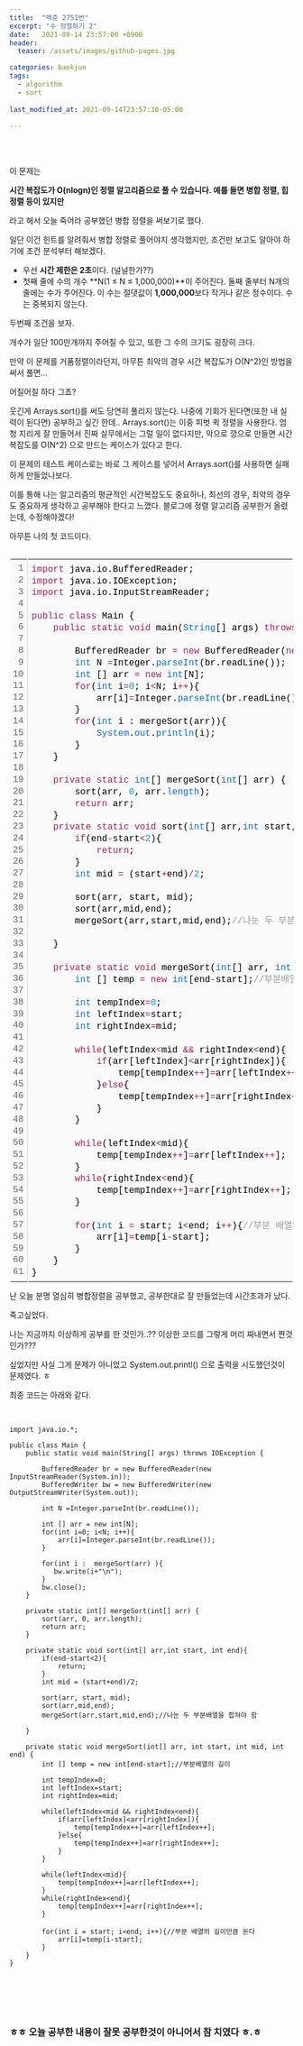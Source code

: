 ```yaml
---
title:  "백준 2751번"
excerpt: "수 정렬하기 2"
date:   2021-09-14 23:57:00 +0900
header:
  teaser: /assets/images/github-pages.jpg

categories: baekjun
tags:
  - algorithm
  - sort
  
last_modified_at: 2021-09-14T23:57:30-05:00

---
```


<br/>

<br/>

이 문제는 

**시간 복잡도가 O(nlogn)인 정렬 알고리즘으로 풀 수 있습니다. 예를 들면 병합 정렬, 힙 정렬 등이 있지만**

라고 해서 오늘 죽어라 공부했던 병합 정렬을 써보기로 했다.

일단 이건 힌트를 알려줘서 병합 정렬로 풀어야지 생각했지만, 조건만 보고도 알아야 하기에 조건 분석부터 해보겠다. 

- 우선 **시간 제한은 2초**이다. (널널한가??)
- 첫째 줄에 수의 개수 **N(1 ≤ N ≤ 1,000,000)**이 주어진다. 둘째 줄부터 N개의 줄에는 수가 주어진다. 이 수는 절댓값이 **1,000,000**보다 작거나 같은 정수이다. 수는 중복되지 않는다.

두번째 조건을 보자.

개수가 일단 100만개까지 주어질 수 있고, 또한 그 수의 크기도 굉장히 크다.

만약 이 문제를 거품정렬이라던지, 아무튼 최악의 경우 시간 복잡도가 O(N^2)인 방법을 써서 풀면...

어질어질 하다 그쵸?

웃긴게 Arrays.sort()를 써도 당연히 풀리지 않는다. 나중에 기회가 된다면(또한 내 실력이 된다면) 공부하고 싶긴 한데.. Arrays.sort()는 이중 피벗 퀵 정렬을 사용한다. 엄청 지리게 잘 만들어서 진짜 실무에서는 그럴 일이 없다지만, 악으로 깡으로 만들면 시간 복잡도를 O(N^2) 으로 만드는 케이스가 있다고 한다.

이 문제의 테스트 케이스로는 바로 그 케이스를 넣어서 Arrays.sort()를 사용하면 실패하게 만들었나보다.

이를 통해 나는 알고리즘의 평균적인 시간복잡도도 중요하나, 최선의 경우, 최악의 경우도 중요하게 생각하고 공부해야 한다고 느꼈다. 블로그에 정렬 알고리즘 공부한거 올렸는데, 수정해야겠다!

아무튼 나의 첫 코드이다.

<br/>

<div class="colorscripter-code" style="color:#010101;font-family:Consolas, 'Liberation Mono', Menlo, Courier, monospace !important; position:relative !important;overflow:auto"><table class="colorscripter-code-table" style="margin:0;padding:0;border:none;background-color:#fafafa;border-radius:4px;" cellspacing="0" cellpadding="0"><tr><td style="padding:6px;border-right:2px solid #e5e5e5"><div style="margin:0;padding:0;word-break:normal;text-align:right;color:#666;font-family:Consolas, 'Liberation Mono', Menlo, Courier, monospace !important;line-height:130%"><div style="line-height:130%">1</div><div style="line-height:130%">2</div><div style="line-height:130%">3</div><div style="line-height:130%">4</div><div style="line-height:130%">5</div><div style="line-height:130%">6</div><div style="line-height:130%">7</div><div style="line-height:130%">8</div><div style="line-height:130%">9</div><div style="line-height:130%">10</div><div style="line-height:130%">11</div><div style="line-height:130%">12</div><div style="line-height:130%">13</div><div style="line-height:130%">14</div><div style="line-height:130%">15</div><div style="line-height:130%">16</div><div style="line-height:130%">17</div><div style="line-height:130%">18</div><div style="line-height:130%">19</div><div style="line-height:130%">20</div><div style="line-height:130%">21</div><div style="line-height:130%">22</div><div style="line-height:130%">23</div><div style="line-height:130%">24</div><div style="line-height:130%">25</div><div style="line-height:130%">26</div><div style="line-height:130%">27</div><div style="line-height:130%">28</div><div style="line-height:130%">29</div><div style="line-height:130%">30</div><div style="line-height:130%">31</div><div style="line-height:130%">32</div><div style="line-height:130%">33</div><div style="line-height:130%">34</div><div style="line-height:130%">35</div><div style="line-height:130%">36</div><div style="line-height:130%">37</div><div style="line-height:130%">38</div><div style="line-height:130%">39</div><div style="line-height:130%">40</div><div style="line-height:130%">41</div><div style="line-height:130%">42</div><div style="line-height:130%">43</div><div style="line-height:130%">44</div><div style="line-height:130%">45</div><div style="line-height:130%">46</div><div style="line-height:130%">47</div><div style="line-height:130%">48</div><div style="line-height:130%">49</div><div style="line-height:130%">50</div><div style="line-height:130%">51</div><div style="line-height:130%">52</div><div style="line-height:130%">53</div><div style="line-height:130%">54</div><div style="line-height:130%">55</div><div style="line-height:130%">56</div><div style="line-height:130%">57</div><div style="line-height:130%">58</div><div style="line-height:130%">59</div><div style="line-height:130%">60</div><div style="line-height:130%">61</div></div></td><td style="padding:6px 0;text-align:left"><div style="margin:0;padding:0;color:#010101;font-family:Consolas, 'Liberation Mono', Menlo, Courier, monospace !important;line-height:130%"><div style="padding:0 6px; white-space:pre; line-height:130%"><span style="color:#a71d5d">import</span>&nbsp;java.io.BufferedReader;</div><div style="padding:0 6px; white-space:pre; line-height:130%"><span style="color:#a71d5d">import</span>&nbsp;java.io.IOException;</div><div style="padding:0 6px; white-space:pre; line-height:130%"><span style="color:#a71d5d">import</span>&nbsp;java.io.InputStreamReader;</div><div style="padding:0 6px; white-space:pre; line-height:130%">&nbsp;</div><div style="padding:0 6px; white-space:pre; line-height:130%"><span style="color:#a71d5d">public</span>&nbsp;<span style="color:#a71d5d">class</span>&nbsp;Main&nbsp;{</div><div style="padding:0 6px; white-space:pre; line-height:130%">&nbsp;&nbsp;&nbsp;&nbsp;<span style="color:#a71d5d">public</span>&nbsp;<span style="color:#a71d5d">static</span>&nbsp;<span style="color:#a71d5d">void</span>&nbsp;main(<span style="color:#066de2">String</span>[]&nbsp;args)&nbsp;<span style="color:#a71d5d">throws</span>&nbsp;IOException&nbsp;{</div><div style="padding:0 6px; white-space:pre; line-height:130%">&nbsp;&nbsp;&nbsp;&nbsp;&nbsp;</div><div style="padding:0 6px; white-space:pre; line-height:130%">&nbsp;&nbsp;&nbsp;&nbsp;&nbsp;&nbsp;&nbsp;&nbsp;BufferedReader&nbsp;br&nbsp;<span style="color:#0086b3"></span><span style="color:#a71d5d">=</span>&nbsp;<span style="color:#a71d5d">new</span>&nbsp;BufferedReader(<span style="color:#a71d5d">new</span>&nbsp;InputStreamReader(<span style="color:#066de2">System</span>.<span style="color:#066de2">in</span>));</div><div style="padding:0 6px; white-space:pre; line-height:130%">&nbsp;&nbsp;&nbsp;&nbsp;&nbsp;&nbsp;&nbsp;&nbsp;<span style="color:#066de2">int</span>&nbsp;N&nbsp;<span style="color:#0086b3"></span><span style="color:#a71d5d">=</span>Integer.<span style="color:#066de2">parseInt</span>(br.readLine());</div><div style="padding:0 6px; white-space:pre; line-height:130%">&nbsp;&nbsp;&nbsp;&nbsp;&nbsp;&nbsp;&nbsp;&nbsp;<span style="color:#066de2">int</span>&nbsp;[]&nbsp;arr&nbsp;<span style="color:#0086b3"></span><span style="color:#a71d5d">=</span>&nbsp;<span style="color:#a71d5d">new</span>&nbsp;<span style="color:#066de2">int</span>[N];</div><div style="padding:0 6px; white-space:pre; line-height:130%">&nbsp;&nbsp;&nbsp;&nbsp;&nbsp;&nbsp;&nbsp;&nbsp;<span style="color:#a71d5d">for</span>(<span style="color:#066de2">int</span>&nbsp;i<span style="color:#0086b3"></span><span style="color:#a71d5d">=</span><span style="color:#0099cc">0</span>;&nbsp;i<span style="color:#0086b3"></span><span style="color:#a71d5d">&lt;</span>N;&nbsp;i<span style="color:#0086b3"></span><span style="color:#a71d5d">+</span><span style="color:#0086b3"></span><span style="color:#a71d5d">+</span>){</div><div style="padding:0 6px; white-space:pre; line-height:130%">&nbsp;&nbsp;&nbsp;&nbsp;&nbsp;&nbsp;&nbsp;&nbsp;&nbsp;&nbsp;&nbsp;&nbsp;arr[i]<span style="color:#0086b3"></span><span style="color:#a71d5d">=</span>Integer.<span style="color:#066de2">parseInt</span>(br.readLine());</div><div style="padding:0 6px; white-space:pre; line-height:130%">&nbsp;&nbsp;&nbsp;&nbsp;&nbsp;&nbsp;&nbsp;&nbsp;}</div><div style="padding:0 6px; white-space:pre; line-height:130%">&nbsp;&nbsp;&nbsp;&nbsp;&nbsp;&nbsp;&nbsp;&nbsp;<span style="color:#a71d5d">for</span>(<span style="color:#066de2">int</span>&nbsp;i&nbsp;:&nbsp;mergeSort(arr)){</div><div style="padding:0 6px; white-space:pre; line-height:130%">&nbsp;&nbsp;&nbsp;&nbsp;&nbsp;&nbsp;&nbsp;&nbsp;&nbsp;&nbsp;&nbsp;&nbsp;<span style="color:#066de2">System</span>.<span style="color:#066de2">out</span>.<span style="color:#066de2">println</span>(i);</div><div style="padding:0 6px; white-space:pre; line-height:130%">&nbsp;&nbsp;&nbsp;&nbsp;&nbsp;&nbsp;&nbsp;&nbsp;}</div><div style="padding:0 6px; white-space:pre; line-height:130%">&nbsp;&nbsp;&nbsp;&nbsp;}</div><div style="padding:0 6px; white-space:pre; line-height:130%">&nbsp;</div><div style="padding:0 6px; white-space:pre; line-height:130%">&nbsp;&nbsp;&nbsp;&nbsp;<span style="color:#a71d5d">private</span>&nbsp;<span style="color:#a71d5d">static</span>&nbsp;<span style="color:#066de2">int</span>[]&nbsp;mergeSort(<span style="color:#066de2">int</span>[]&nbsp;arr)&nbsp;{</div><div style="padding:0 6px; white-space:pre; line-height:130%">&nbsp;&nbsp;&nbsp;&nbsp;&nbsp;&nbsp;&nbsp;&nbsp;sort(arr,&nbsp;<span style="color:#0099cc">0</span>,&nbsp;arr.<span style="color:#066de2">length</span>);</div><div style="padding:0 6px; white-space:pre; line-height:130%">&nbsp;&nbsp;&nbsp;&nbsp;&nbsp;&nbsp;&nbsp;&nbsp;<span style="color:#a71d5d">return</span>&nbsp;arr;</div><div style="padding:0 6px; white-space:pre; line-height:130%">&nbsp;&nbsp;&nbsp;&nbsp;}</div><div style="padding:0 6px; white-space:pre; line-height:130%">&nbsp;&nbsp;&nbsp;&nbsp;<span style="color:#a71d5d">private</span>&nbsp;<span style="color:#a71d5d">static</span>&nbsp;<span style="color:#a71d5d">void</span>&nbsp;sort(<span style="color:#066de2">int</span>[]&nbsp;arr,<span style="color:#066de2">int</span>&nbsp;start,&nbsp;<span style="color:#066de2">int</span>&nbsp;end){</div><div style="padding:0 6px; white-space:pre; line-height:130%">&nbsp;&nbsp;&nbsp;&nbsp;&nbsp;&nbsp;&nbsp;&nbsp;<span style="color:#a71d5d">if</span>(end<span style="color:#0086b3"></span><span style="color:#a71d5d">-</span>start<span style="color:#0086b3"></span><span style="color:#a71d5d">&lt;</span><span style="color:#0099cc">2</span>){</div><div style="padding:0 6px; white-space:pre; line-height:130%">&nbsp;&nbsp;&nbsp;&nbsp;&nbsp;&nbsp;&nbsp;&nbsp;&nbsp;&nbsp;&nbsp;&nbsp;<span style="color:#a71d5d">return</span>;</div><div style="padding:0 6px; white-space:pre; line-height:130%">&nbsp;&nbsp;&nbsp;&nbsp;&nbsp;&nbsp;&nbsp;&nbsp;}</div><div style="padding:0 6px; white-space:pre; line-height:130%">&nbsp;&nbsp;&nbsp;&nbsp;&nbsp;&nbsp;&nbsp;&nbsp;<span style="color:#066de2">int</span>&nbsp;mid&nbsp;<span style="color:#0086b3"></span><span style="color:#a71d5d">=</span>&nbsp;(start<span style="color:#0086b3"></span><span style="color:#a71d5d">+</span>end)<span style="color:#0086b3"></span><span style="color:#a71d5d">/</span><span style="color:#0099cc">2</span>;</div><div style="padding:0 6px; white-space:pre; line-height:130%">&nbsp;</div><div style="padding:0 6px; white-space:pre; line-height:130%">&nbsp;&nbsp;&nbsp;&nbsp;&nbsp;&nbsp;&nbsp;&nbsp;sort(arr,&nbsp;start,&nbsp;mid);</div><div style="padding:0 6px; white-space:pre; line-height:130%">&nbsp;&nbsp;&nbsp;&nbsp;&nbsp;&nbsp;&nbsp;&nbsp;sort(arr,mid,end);</div><div style="padding:0 6px; white-space:pre; line-height:130%">&nbsp;&nbsp;&nbsp;&nbsp;&nbsp;&nbsp;&nbsp;&nbsp;mergeSort(arr,start,mid,end);<span style="color:#999999">//나눈&nbsp;두&nbsp;부분배열을&nbsp;합쳐야&nbsp;함</span></div><div style="padding:0 6px; white-space:pre; line-height:130%">&nbsp;</div><div style="padding:0 6px; white-space:pre; line-height:130%">&nbsp;&nbsp;&nbsp;&nbsp;}</div><div style="padding:0 6px; white-space:pre; line-height:130%">&nbsp;&nbsp;&nbsp;&nbsp;</div><div style="padding:0 6px; white-space:pre; line-height:130%">&nbsp;&nbsp;&nbsp;&nbsp;<span style="color:#a71d5d">private</span>&nbsp;<span style="color:#a71d5d">static</span>&nbsp;<span style="color:#a71d5d">void</span>&nbsp;mergeSort(<span style="color:#066de2">int</span>[]&nbsp;arr,&nbsp;<span style="color:#066de2">int</span>&nbsp;start,&nbsp;<span style="color:#066de2">int</span>&nbsp;mid,&nbsp;<span style="color:#066de2">int</span>&nbsp;end)&nbsp;{</div><div style="padding:0 6px; white-space:pre; line-height:130%">&nbsp;&nbsp;&nbsp;&nbsp;&nbsp;&nbsp;&nbsp;&nbsp;<span style="color:#066de2">int</span>&nbsp;[]&nbsp;temp&nbsp;<span style="color:#0086b3"></span><span style="color:#a71d5d">=</span>&nbsp;<span style="color:#a71d5d">new</span>&nbsp;<span style="color:#066de2">int</span>[end<span style="color:#0086b3"></span><span style="color:#a71d5d">-</span>start];<span style="color:#999999">//부분배열의&nbsp;길이</span></div><div style="padding:0 6px; white-space:pre; line-height:130%">&nbsp;</div><div style="padding:0 6px; white-space:pre; line-height:130%">&nbsp;&nbsp;&nbsp;&nbsp;&nbsp;&nbsp;&nbsp;&nbsp;<span style="color:#066de2">int</span>&nbsp;tempIndex<span style="color:#0086b3"></span><span style="color:#a71d5d">=</span><span style="color:#0099cc">0</span>;</div><div style="padding:0 6px; white-space:pre; line-height:130%">&nbsp;&nbsp;&nbsp;&nbsp;&nbsp;&nbsp;&nbsp;&nbsp;<span style="color:#066de2">int</span>&nbsp;leftIndex<span style="color:#0086b3"></span><span style="color:#a71d5d">=</span>start;</div><div style="padding:0 6px; white-space:pre; line-height:130%">&nbsp;&nbsp;&nbsp;&nbsp;&nbsp;&nbsp;&nbsp;&nbsp;<span style="color:#066de2">int</span>&nbsp;rightIndex<span style="color:#0086b3"></span><span style="color:#a71d5d">=</span>mid;</div><div style="padding:0 6px; white-space:pre; line-height:130%">&nbsp;</div><div style="padding:0 6px; white-space:pre; line-height:130%">&nbsp;&nbsp;&nbsp;&nbsp;&nbsp;&nbsp;&nbsp;&nbsp;<span style="color:#a71d5d">while</span>(leftIndex<span style="color:#0086b3"></span><span style="color:#a71d5d">&lt;</span>mid&nbsp;<span style="color:#0086b3"></span><span style="color:#a71d5d">&amp;</span><span style="color:#0086b3"></span><span style="color:#a71d5d">&amp;</span>&nbsp;rightIndex<span style="color:#0086b3"></span><span style="color:#a71d5d">&lt;</span>end){</div><div style="padding:0 6px; white-space:pre; line-height:130%">&nbsp;&nbsp;&nbsp;&nbsp;&nbsp;&nbsp;&nbsp;&nbsp;&nbsp;&nbsp;&nbsp;&nbsp;<span style="color:#a71d5d">if</span>(arr[leftIndex]<span style="color:#0086b3"></span><span style="color:#a71d5d">&lt;</span>arr[rightIndex]){</div><div style="padding:0 6px; white-space:pre; line-height:130%">&nbsp;&nbsp;&nbsp;&nbsp;&nbsp;&nbsp;&nbsp;&nbsp;&nbsp;&nbsp;&nbsp;&nbsp;&nbsp;&nbsp;&nbsp;&nbsp;temp[tempIndex<span style="color:#0086b3"></span><span style="color:#a71d5d">+</span><span style="color:#0086b3"></span><span style="color:#a71d5d">+</span>]<span style="color:#0086b3"></span><span style="color:#a71d5d">=</span>arr[leftIndex<span style="color:#0086b3"></span><span style="color:#a71d5d">+</span><span style="color:#0086b3"></span><span style="color:#a71d5d">+</span>];</div><div style="padding:0 6px; white-space:pre; line-height:130%">&nbsp;&nbsp;&nbsp;&nbsp;&nbsp;&nbsp;&nbsp;&nbsp;&nbsp;&nbsp;&nbsp;&nbsp;}<span style="color:#a71d5d">else</span>{</div><div style="padding:0 6px; white-space:pre; line-height:130%">&nbsp;&nbsp;&nbsp;&nbsp;&nbsp;&nbsp;&nbsp;&nbsp;&nbsp;&nbsp;&nbsp;&nbsp;&nbsp;&nbsp;&nbsp;&nbsp;temp[tempIndex<span style="color:#0086b3"></span><span style="color:#a71d5d">+</span><span style="color:#0086b3"></span><span style="color:#a71d5d">+</span>]<span style="color:#0086b3"></span><span style="color:#a71d5d">=</span>arr[rightIndex<span style="color:#0086b3"></span><span style="color:#a71d5d">+</span><span style="color:#0086b3"></span><span style="color:#a71d5d">+</span>];</div><div style="padding:0 6px; white-space:pre; line-height:130%">&nbsp;&nbsp;&nbsp;&nbsp;&nbsp;&nbsp;&nbsp;&nbsp;&nbsp;&nbsp;&nbsp;&nbsp;}</div><div style="padding:0 6px; white-space:pre; line-height:130%">&nbsp;&nbsp;&nbsp;&nbsp;&nbsp;&nbsp;&nbsp;&nbsp;}</div><div style="padding:0 6px; white-space:pre; line-height:130%">&nbsp;</div><div style="padding:0 6px; white-space:pre; line-height:130%">&nbsp;&nbsp;&nbsp;&nbsp;&nbsp;&nbsp;&nbsp;&nbsp;<span style="color:#a71d5d">while</span>(leftIndex<span style="color:#0086b3"></span><span style="color:#a71d5d">&lt;</span>mid){</div><div style="padding:0 6px; white-space:pre; line-height:130%">&nbsp;&nbsp;&nbsp;&nbsp;&nbsp;&nbsp;&nbsp;&nbsp;&nbsp;&nbsp;&nbsp;&nbsp;temp[tempIndex<span style="color:#0086b3"></span><span style="color:#a71d5d">+</span><span style="color:#0086b3"></span><span style="color:#a71d5d">+</span>]<span style="color:#0086b3"></span><span style="color:#a71d5d">=</span>arr[leftIndex<span style="color:#0086b3"></span><span style="color:#a71d5d">+</span><span style="color:#0086b3"></span><span style="color:#a71d5d">+</span>];</div><div style="padding:0 6px; white-space:pre; line-height:130%">&nbsp;&nbsp;&nbsp;&nbsp;&nbsp;&nbsp;&nbsp;&nbsp;}</div><div style="padding:0 6px; white-space:pre; line-height:130%">&nbsp;&nbsp;&nbsp;&nbsp;&nbsp;&nbsp;&nbsp;&nbsp;<span style="color:#a71d5d">while</span>(rightIndex<span style="color:#0086b3"></span><span style="color:#a71d5d">&lt;</span>end){</div><div style="padding:0 6px; white-space:pre; line-height:130%">&nbsp;&nbsp;&nbsp;&nbsp;&nbsp;&nbsp;&nbsp;&nbsp;&nbsp;&nbsp;&nbsp;&nbsp;temp[tempIndex<span style="color:#0086b3"></span><span style="color:#a71d5d">+</span><span style="color:#0086b3"></span><span style="color:#a71d5d">+</span>]<span style="color:#0086b3"></span><span style="color:#a71d5d">=</span>arr[rightIndex<span style="color:#0086b3"></span><span style="color:#a71d5d">+</span><span style="color:#0086b3"></span><span style="color:#a71d5d">+</span>];</div><div style="padding:0 6px; white-space:pre; line-height:130%">&nbsp;&nbsp;&nbsp;&nbsp;&nbsp;&nbsp;&nbsp;&nbsp;}</div><div style="padding:0 6px; white-space:pre; line-height:130%">&nbsp;</div><div style="padding:0 6px; white-space:pre; line-height:130%">&nbsp;&nbsp;&nbsp;&nbsp;&nbsp;&nbsp;&nbsp;&nbsp;<span style="color:#a71d5d">for</span>(<span style="color:#066de2">int</span>&nbsp;i&nbsp;<span style="color:#0086b3"></span><span style="color:#a71d5d">=</span>&nbsp;start;&nbsp;i<span style="color:#0086b3"></span><span style="color:#a71d5d">&lt;</span>end;&nbsp;i<span style="color:#0086b3"></span><span style="color:#a71d5d">+</span><span style="color:#0086b3"></span><span style="color:#a71d5d">+</span>){<span style="color:#999999">//부분&nbsp;배열의&nbsp;길이만큼&nbsp;돈다</span></div><div style="padding:0 6px; white-space:pre; line-height:130%">&nbsp;&nbsp;&nbsp;&nbsp;&nbsp;&nbsp;&nbsp;&nbsp;&nbsp;&nbsp;&nbsp;&nbsp;arr[i]<span style="color:#0086b3"></span><span style="color:#a71d5d">=</span>temp[i<span style="color:#0086b3"></span><span style="color:#a71d5d">-</span>start];</div><div style="padding:0 6px; white-space:pre; line-height:130%">&nbsp;&nbsp;&nbsp;&nbsp;&nbsp;&nbsp;&nbsp;&nbsp;}</div><div style="padding:0 6px; white-space:pre; line-height:130%">&nbsp;&nbsp;&nbsp;&nbsp;}</div><div style="padding:0 6px; white-space:pre; line-height:130%">}</div></div><div style="text-align:right;margin-top:-13px;margin-right:5px;font-size:9px;font-style:italic"><a href="http://colorscripter.com/info#e" target="_blank" style="color:#e5e5e5text-decoration:none">Colored by Color Scripter</a></div></td><td style="vertical-align:bottom;padding:0 2px 4px 0"><a href="http://colorscripter.com/info#e" target="_blank" style="text-decoration:none;color:white"><span style="font-size:9px;word-break:normal;background-color:#e5e5e5;color:white;border-radius:10px;padding:1px">cs</span></a></td></tr></table></div>

난 오늘 분명 열심히 병합정렬을 공부했고, 공부한대로 잘 만들었는데 시간초과가 났다.

죽고싶었다.

나는 지금까지 이상하게 공부를 한 것인가..?? 이상한 코드를 그렇게 머리 짜내면서 짠것인가???

싶었지만 사실 그게 문제가 아니었고 System.out.printl() 으로 출력을 시도했던것이 문제였다. ㅎ



최종 코드는 아래와 같다.

<br/>

```
import java.io.*;

public class Main {
    public static void main(String[] args) throws IOException {

        BufferedReader br = new BufferedReader(new InputStreamReader(System.in));
        BufferedWriter bw = new BufferedWriter(new OutputStreamWriter(System.out));
        
        int N =Integer.parseInt(br.readLine());
        
        int [] arr = new int[N];
        for(int i=0; i<N; i++){
            arr[i]=Integer.parseInt(br.readLine());
        }
       
        for(int i :  mergeSort(arr) ){
           bw.write(i+"\n");
        }
        bw.close();
    }

    private static int[] mergeSort(int[] arr) {
        sort(arr, 0, arr.length);
        return arr;
    }
    
    private static void sort(int[] arr,int start, int end){
        if(end-start<2){
            return;
        }
        int mid = (start+end)/2;

        sort(arr, start, mid);
        sort(arr,mid,end);
        mergeSort(arr,start,mid,end);//나눈 두 부분배열을 합쳐야 함

    }
    
    private static void mergeSort(int[] arr, int start, int mid, int end) {
        int [] temp = new int[end-start];//부분배열의 길이

        int tempIndex=0;
        int leftIndex=start;
        int rightIndex=mid;

        while(leftIndex<mid && rightIndex<end){
            if(arr[leftIndex]<arr[rightIndex]){
                temp[tempIndex++]=arr[leftIndex++];
            }else{
                temp[tempIndex++]=arr[rightIndex++];
            }
        }

        while(leftIndex<mid){
            temp[tempIndex++]=arr[leftIndex++];
        }
        while(rightIndex<end){
            temp[tempIndex++]=arr[rightIndex++];
        }

        for(int i = start; i<end; i++){//부분 배열의 길이만큼 돈다
            arr[i]=temp[i-start];
        }
    }
}

```

<br/><br/>

<br/>

### ㅎㅎ 오늘 공부한 내용이 잘못 공부한것이 아니어서 참 치였다 ㅎ.ㅎ